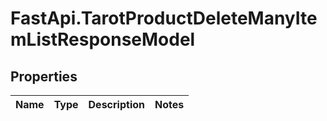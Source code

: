 # FastApi.TarotProductDeleteManyItemListResponseModel

## Properties
Name | Type | Description | Notes
------------ | ------------- | ------------- | -------------
